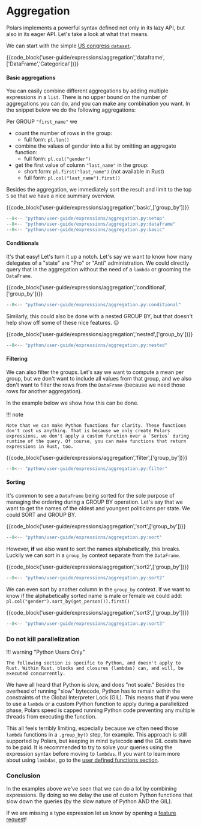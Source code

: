 # Aggregation

Polars implements a powerful syntax defined not only in its lazy API, but also in its eager API. Let's take a look at what that means.

We can start with the simple [US congress `dataset`](https://github.com/unitedstates/congress-legislators).

{{code_block('user-guide/expressions/aggregation','dataframe',['DataFrame','Categorical'])}}

#### Basic aggregations

You can easily combine different aggregations by adding multiple expressions in a
`list`. There is no upper bound on the number of aggregations you can do, and you can
make any combination you want. In the snippet below we do the following aggregations:

Per GROUP `"first_name"` we

<!-- dprint-ignore-start -->

- count the number of rows in the group:
    - full form: `pl.len()`
- combine the values of gender into a list by omitting an aggregate function:
    - full form: `pl.col("gender")`
- get the first value of column `"last_name"` in the group:
    - short form: `pl.first("last_name")` (not available in Rust)
    - full form: `pl.col("last_name").first()`

<!-- dprint-ignore-end -->

Besides the aggregation, we immediately sort the result and limit to the top `5` so that
we have a nice summary overview.

{{code_block('user-guide/expressions/aggregation','basic',['group_by'])}}

```python exec="on" result="text" session="user-guide/expressions"
--8<-- "python/user-guide/expressions/aggregation.py:setup"
--8<-- "python/user-guide/expressions/aggregation.py:dataframe"
--8<-- "python/user-guide/expressions/aggregation.py:basic"
```

#### Conditionals

It's that easy! Let's turn it up a notch. Let's say we want to know how
many delegates of a "state" are "Pro" or "Anti" administration. We could directly query
that in the aggregation without the need of a `lambda` or grooming the `DataFrame`.

{{code_block('user-guide/expressions/aggregation','conditional',['group_by'])}}

```python exec="on" result="text" session="user-guide/expressions"
--8<-- "python/user-guide/expressions/aggregation.py:conditional"
```

Similarly, this could also be done with a nested GROUP BY, but that doesn't help show off some of these nice features. 😉

{{code_block('user-guide/expressions/aggregation','nested',['group_by'])}}

```python exec="on" result="text" session="user-guide/expressions"
--8<-- "python/user-guide/expressions/aggregation.py:nested"
```

#### Filtering

We can also filter the groups. Let's say we want to compute a mean per group, but we
don't want to include all values from that group, and we also don't want to filter the
rows from the `DataFrame` (because we need those rows for another aggregation).

In the example below we show how this can be done.

!!! note

    Note that we can make Python functions for clarity. These functions don't cost us anything. That is because we only create Polars expressions, we don't apply a custom function over a `Series` during runtime of the query. Of course, you can make functions that return expressions in Rust, too.

{{code_block('user-guide/expressions/aggregation','filter',['group_by'])}}

```python exec="on" result="text" session="user-guide/expressions"
--8<-- "python/user-guide/expressions/aggregation.py:filter"
```

#### Sorting

It's common to see a `DataFrame` being sorted for the sole purpose of managing the ordering during a GROUP BY operation. Let's say that we want to get the names of the oldest and youngest politicians per state. We could SORT and GROUP BY.

{{code_block('user-guide/expressions/aggregation','sort',['group_by'])}}

```python exec="on" result="text" session="user-guide/expressions"
--8<-- "python/user-guide/expressions/aggregation.py:sort"
```

However, **if** we also want to sort the names alphabetically, this breaks. Luckily we can sort in a `group_by` context separate from the `DataFrame`.

{{code_block('user-guide/expressions/aggregation','sort2',['group_by'])}}

```python exec="on" result="text" session="user-guide/expressions"
--8<-- "python/user-guide/expressions/aggregation.py:sort2"
```

We can even sort by another column in the `group_by` context. If we want to know if the alphabetically sorted name is male or female we could add: `pl.col("gender").sort_by(get_person()).first()`

{{code_block('user-guide/expressions/aggregation','sort3',['group_by'])}}

```python exec="on" result="text" session="user-guide/expressions"
--8<-- "python/user-guide/expressions/aggregation.py:sort3"
```

### Do not kill parallelization

!!! warning "Python Users Only"

    The following section is specific to Python, and doesn't apply to Rust. Within Rust, blocks and closures (lambdas) can, and will, be executed concurrently.

We have all heard that Python is slow, and does "not scale." Besides the overhead of
running "slow" bytecode, Python has to remain within the constraints of the Global
Interpreter Lock (GIL). This means that if you were to use a `lambda` or a custom Python
function to apply during a parallelized phase, Polars speed is capped running Python
code preventing any multiple threads from executing the function.

This all feels terribly limiting, especially because we often need those `lambda` functions in a
`.group_by()` step, for example. This approach is still supported by Polars, but
keeping in mind bytecode **and** the GIL costs have to be paid. It is recommended to try to solve your queries using the expression syntax before moving to `lambdas`. If you want to learn more about using `lambdas`, go to the [user defined functions section](./user-defined-functions.md).

### Conclusion

In the examples above we've seen that we can do a lot by combining expressions. By doing so we delay the use of custom Python functions that slow down the queries (by the slow nature of Python AND the GIL).

If we are missing a type expression let us know by opening a
[feature request](https://github.com/pola-rs/polars/issues/new/choose)!
